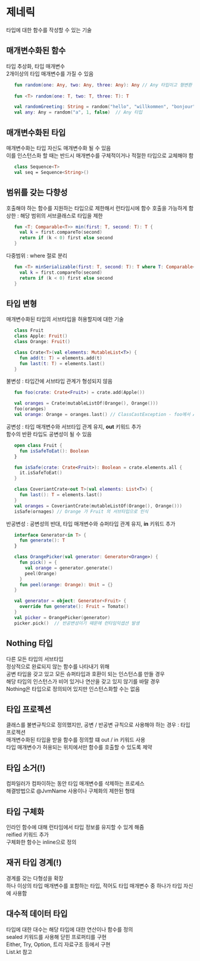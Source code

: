 # 제네릭
타입에 대한 함수를 작성할 수 있는 기술  
## 매개변수화된 함수
타입 추상화, 타입 매개변수  
2개이상의 타입 매개변수를 가질 수 있음  
```kotlin
   fun random(one: Any, two: Any, three: Any): Any // Any 타입이고 형변환 처리 필요
   
   fun <T> random(one: T, two: T, three: T): T

   val randomGreeting: String = random("hello", "willkommen", "bonjour") // String 타입
   val any: Any = random("a", 1, false)  // Any 타입
```
## 매개변수화된 타입
매개변수화는 타입 자신도 매개변수화 될 수 있음  
이를 인스턴스화 할 때는 반드시 매개변수를 구체적이거나 적절한 타입으로 교체해야 함  
```kotlin
   class Sequence<T>
   val seq = Sequence<String>()
```
## 범위를 갖는 다향성
호출해야 하는 함수를 지원하는 타입으로 제한해서 런타임시에 함수 호출을 가능하게 함  
상한 : 해당 범위의 서브클래스로 타입을 제한  
```kotlin
   fun <T: Comparable<T>> min(first: T, second: T): T {
     val k = first.compareTo(second)
     return if (k < 0) first else second
   }
```
다중범위 : where 절로 분리  
```kotlin
   fun <T> minSerializable(first: T, second: T): T where T: Comparable<T>, T: Serializable {
     val k = first.compareTo(second)
     return if (k < 0) first else second
   }
```
## 타입 변형
매개변수화된 타입의 서브타입을 허용할지에 대한 기술    
```kotlin
   class Fruit
   class Apple: Fruit()
   class Orange: Fruit()

   class Crate<T>(val elements: MutableList<T>) {
     fun add(t: T) = elements.add(t)
     fun last(t: T) = elements.last()
   }
```
불변성 : 타입간에 서브타입 관계가 형성되지 않음
```kotlin
   fun foo(crate: Crate<Fruit>) = crate.add(Apple())

   val oranges = Crate(mutableListOf(Orange(), Orange()))
   foo(oranges)
   val orange: Orange = oranges.last() // ClassCastException - foo에서 Apple() add 했기 때문에
```
공변성 : 타입 매개변수와 서브타입 관계 유지, **out** 키워드 추가  
함수의 반환 타입도 공변성이 될 수 있음
```kotlin
   open class Fruit {
     fun isSafeToEat(): Boolean
   }

   fun isSafe(crate: Crate<Fruit>): Boolean = crate.elements.all {
     it.isSafeToEat()
   }

   class CoveriantCrate<out T>(val elements: List<T>) {
     fun last(): T = elements.last()
   }
   val oranges = CoveriantCrate(mutableListOf(Orange(), Orange()))
   isSafe(ornages) // Orange 가 Fruit 의 서브타입으로 인식
```
반공변성 : 공변성의 반대, 타입 매개변수와 슈퍼타입 관계 유지, **in** 키워드 추가
```kotlin
   interface Generator<in T> {
     fun generate(): T
   }

   class OrangePicker(val generator: Generator<Orange>) {
     fun pick() = {
       val orange = generator.generate()
       peel(Orange)
     }
     fun peel(orange: Orange): Unit = {}
   }

   val generator = object: Generator<Fruit> {
     override fun generate(): Fruit = Tomato()
   }
   val picker = OrangePicker(generator)
   picker.pick()  // 반공변성이기 때문에 런타임익셉션 발생
```
## Nothing 타입
다른 모든 타입의 서브타입  
정상적으로 완료되지 않는 함수를 나타내기 위해  
공변 타입을 갖고 있고 모든 슈퍼타입과 호환이 되는 인스턴스를 만들 경우  
해당 타입의 인스턴스가 비어 있거나 연산을 갖고 있지 않기를 바랄 경우  
Nothing은 타입으로 정의되어 있지만 인스턴스화할 수는 없음  
## 타입 프로젝션
클래스를 불변규칙으로 정의했지만, 공변 / 반공변 규칙으로 사용해야 하는 경우 : 타입 프로젝션  
매개변수화된 타입을 받을 함수를 정의할 떄 out / in 키워드 사용  
타입 매개변수가 허용되는 위치에서만 함수를 호출할 수 있도록 제약  
## 타입 소거(!)
컴파일러가 컴파이하는 동안 타입 매개변수를 삭제하는 프로세스  
해결방법으로 @JvmName 사용이나 구체화의 제한된 형태  
## 타입 구체화
인라인 함수에 대해 런타임에서 타입 정보를 유지할 수 있게 해줌  
reified 키워드 추가  
구체화한 함수는 inline으로 정의  
## 재귀 타입 경계(!)
경계를 갖는 다형성을 확장  
하나 이상의 타입 매개변수를 포함하는 타입, 적어도 타입 매개변수 중 하나가 타입 자신에 사용함  
## 대수적 데이터 타입 
타입에 대한 대수는 해당 타입에 대한 연산이나 함수를 정의  
sealed 키워드를 사용해 닫힌 프로퍼티를 구현  
Either, Try, Option, 트리 자료구조 등에서 구현  
List.kt 참고  